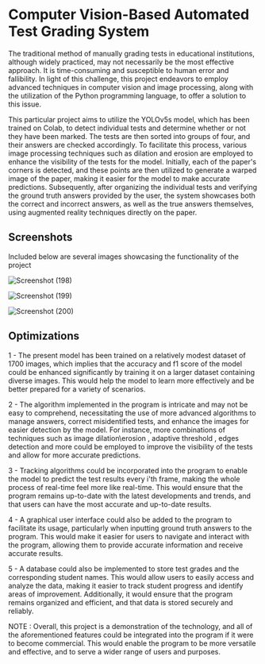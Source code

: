 # Computer Vision-Based Automated Test Grading System

The traditional method of manually grading tests in educational institutions, although widely practiced, may not necessarily be the most effective approach. It is time-consuming and susceptible to human error and fallibility. In light of this challenge, this project endeavors to employ advanced techniques in computer vision and image processing, along with the utilization of the Python programming language, to offer a solution to this issue.

This particular project aims to utilize the YOLOv5s model, which has been trained on Colab, to detect individual tests and determine whether or not they have been marked. The tests are then sorted into groups of four, and their answers are checked accordingly. To facilitate this process, various image processing techniques such as dilation and erosion are employed to enhance the visibility of the tests for the model. Initially, each of the paper's corners is detected, and these points are then utilized to generate a warped image of the paper, making it easier for the model to make accurate predictions. Subsequently, after organizing the individual tests and verifying the ground truth answers provided by the user, the system showcases both the correct and incorrect answers, as well as the true answers themselves, using augmented reality techniques directly on the paper.


## Screenshots
Included below are several images showcasing the functionality  of the project



![Screenshot (198)](https://user-images.githubusercontent.com/117757969/233491843-36748a53-a742-4384-a511-2e98fe57e381.png)

![Screenshot (199)](https://user-images.githubusercontent.com/117757969/233491848-db786a62-55c4-48b1-90e2-bc816c2686f6.png)

![Screenshot (200)](https://user-images.githubusercontent.com/117757969/233491852-c5490a7d-3dfe-4bd4-815f-56dee32ac20d.png)



## Optimizations

1 - The present model has been trained on a relatively modest dataset of 1700 images, which implies that the accuracy and f1 score of the model could be enhanced significantly by training it on a larger dataset containing diverse images. This would help the model to learn more effectively and be better prepared for a variety of scenarios.

2 - The algorithm implemented in the program is intricate and may not be easy to comprehend, necessitating the use of more advanced algorithms to manage answers, correct misidentified tests, and enhance the images for easier detection by the model. For instance, more combinations of techniques such as image dilation\erosion , adaptive threshold , edges detection and more could be employed to improve the visibility of the tests and allow for more accurate predictions.

3 - Tracking algorithms could be incorporated into the program to enable the model to predict the test results every i'th frame, making the whole process of real-time feel more like real-time. This would ensure that the program remains up-to-date with the latest developments and trends, and that users can have the most accurate and up-to-date results.

4 - A graphical user interface could also be added to the program to facilitate its usage, particularly when inputting ground truth answers to the program. This would make it easier for users to navigate and interact with the program, allowing them to provide accurate information and receive accurate results.

5 - A database could also be implemented to store test grades and the corresponding student names. This would allow users to easily access and analyze the data, making it easier to track student progress and identify areas of improvement. Additionally, it would ensure that the program remains organized and efficient, and that data is stored securely and reliably.

NOTE :  Overall, this project is a demonstration of the technology, and all of the aforementioned features could be integrated into the program if it were to become commercial. This would enable the program to be more versatile and effective, and to serve a wider range of users and purposes.
